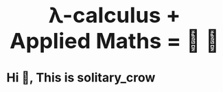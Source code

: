 
<!---
mtk2xfugaku/mtk2xfugaku is a ✨ special ✨ repository because its `README.md` (this file) appears on your GitHub profile.
You can click the Preview link to take a look at your changes.
--->

<center> <h1 style="font-size: 50px;"> λ-calculus + Applied Maths = 🧬 🤖 <h1> </center>

# Hi 👋, This is **solitary_crow**
